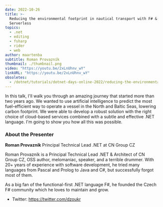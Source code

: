 ```yaml
---
date: 2022-10-26
title: >-
  Reducing the environmental footprint in nautical transport with F# &
  Serverless
topics:
  - .net
  - editing
  - fsharp
  - rider
  - web
author: maartenba
subtitle: Roman Provazník
thumbnail: ./thumbnail.png
video: "https://youtu.be/2xLnUhnv_wY"
linkURL: "https://youtu.be/2xLnUhnv_wY"
obsoletes:
  - /dotnet/tutorials/dotnet-days-online-2022/reducing-the-environmental-footprint-in-nautical-transport-with-fsharp-serverless/
---
```


In this talk, I'll walk you through an amazing journey that started more than two years ago. We wanted to use artificial intelligence to predict the most fuel-efficient way to operate a vessel in the North and Baltic Seas, lowering carbon footprint. We were able to develop a robust solution with the right choice of cloud-based services combined with a subtle and effective .NET language. I'm going to show you how all this was possible.

### About the Presenter

**Roman Provazník** Principal Technical Lead .NET at CN Group CZ

Roman Provazník is a Principal Technical Lead .NET & Architect of CN Group CZ, OSS author, melomaniac, speaker, and a terrible drummer. With 20+ years of experience with software development, he tried many languages from Pascal and Prolog to Java and C#, but successfully forgot most of them.

As a big fan of the functional-first .NET language F#, he founded the Czech F# community which he loves to maintain and grow.

- Twitter: <https://twitter.com/dzoukr>
